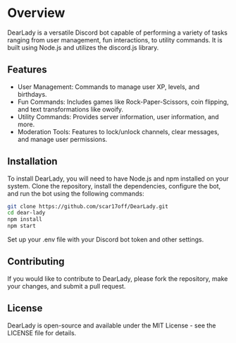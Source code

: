 # Overview
DearLady is a versatile Discord bot capable of performing a variety of tasks ranging from user management, fun interactions, to utility commands. It is built using Node.js and utilizes the discord.js library.

## Features
- User Management: Commands to manage user XP, levels, and birthdays.
- Fun Commands: Includes games like Rock-Paper-Scissors, coin flipping, and text transformations like owoify.
- Utility Commands: Provides server information, user information, and more.
- Moderation Tools: Features to lock/unlock channels, clear messages, and manage user permissions.

## Installation
To install DearLady, you will need to have Node.js and npm installed on your system. Clone the repository, install the dependencies, configure the bot, and run the bot using the following commands:
```bash
git clone https://github.com/scar17off/DearLady.git
cd dear-lady
npm install
npm start
```

Set up your .env file with your Discord bot token and other settings.

## Contributing
If you would like to contribute to DearLady, please fork the repository, make your changes, and submit a pull request.

## License
DearLady is open-source and available under the MIT License - see the LICENSE file for details.